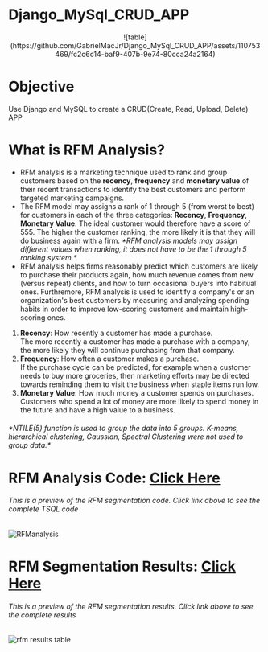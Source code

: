 # Django_MySql_CRUD_APP

<p align = "center">
![table](https://github.com/GabrielMacJr/Django_MySql_CRUD_APP/assets/110753469/fc2c6c14-baf9-407b-9e74-80cca24a2164)
</p>

# Objective
Use Django and MySQL to create a CRUD(Create, Read, Upload, Delete) APP

# What is RFM Analysis?

<ul>
  <li> RFM analysis is a marketing technique used to rank and group customers based on the <b>recency</b>, <b>frequency</b> and <b>monetary value</b> of their recent transactions to identify the best customers and perform targeted marketing campaigns.</li>
    
  <li>The RFM model may assigns a rank of 1 through 5 (from worst to best) for customers in each of the three categories: <b>Recency</b>, <b>Frequency</b>, <b>Monetary Value</b>. The ideal customer would therefore have a score of 555. The higher the customer ranking, the more likely it is that they will do business again with a firm. <i>*RFM analysis models may assign different values when ranking, it does not have to be the 1 through 5 ranking system.*</i></li>
  
  <li>RFM analysis helps firms reasonably predict which customers are likely to purchase their products again, how much revenue comes from new (versus repeat) clients, and how to turn occasional buyers into habitual ones. Furthremore, RFM analysis is used to identify a company's or an organization's best customers by measuring and analyzing spending habits in order to improve low-scoring customers and maintain high-scoring ones.
  </li>
</ul>

<ol>
<li><b>Recency</b>: How recently a customer has made a purchase.<br>The more recently a customer has made a purchase with a company, the more likely they will continue  purchasing from that company.</br></li>
<li><b>Frequency</b>: How often a customer makes a purchase.<br>If the purchase cycle can be predicted, for example when a customer needs to buy more groceries, then marketing efforts may be directed towards reminding them to visit the business when staple items run low.</br></li>
<li><b>Monetary Value</b>: How much money a customer spends on purchases. <br>Customers who spend a lot of money are more likely to spend money in the future and have a high value to a business.</br></li>
</ol>

<h6><i>*NTILE(5) function is used to group the data into 5 groups. K-means, hierarchical clustering, Gaussian, Spectral Clustering were not used to group data.*</i></h6>


# RFM Analysis Code: [Click Here](https://github.com/GabrielMacJr/RFM_Analysis/blob/master/RFMSQLQuery.sql)
<h6>This is a preview of the RFM segmentation code. Click link above to see the complete TSQL code</h6>

![RFManalysis](https://user-images.githubusercontent.com/110753469/199351827-affb5f57-d1cb-423f-b38a-cd134bf5f10e.PNG)

# RFM Segmentation Results: [Click Here](https://github.com/GabrielMacJr/RFM_Analysis/blob/master/RFM%20Analysis%20Segmentation%20Results.txt)
 <h6>This is a preview of the RFM segmentation results. Click link above to see the complete results </h6>

![rfm results table](https://user-images.githubusercontent.com/110753469/208203093-f0ae508d-9abb-41be-b2cc-e8f9c97cd3d9.PNG)
